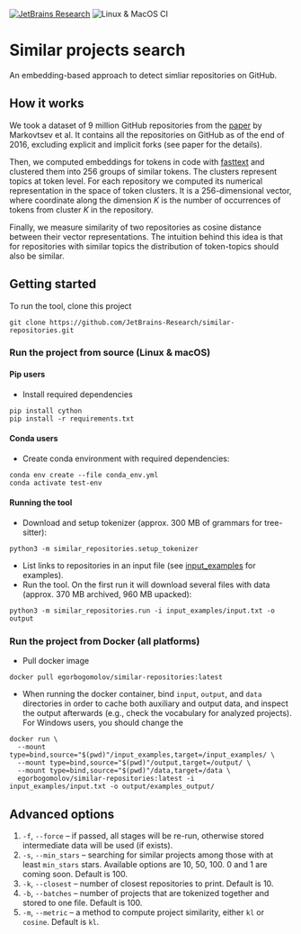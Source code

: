 [![JetBrains Research](https://jb.gg/badges/research.svg)](https://confluence.jetbrains.com/display/ALL/JetBrains+on+GitHub)
![Linux & MacOS CI](https://github.com/JetBrains-Research/similar-repositories/workflows/Linux%20&%20MacOS%20CI/badge.svg)

# Similar projects search

An embedding-based approach to detect simliar repositories on GitHub.

## How it works

We took a dataset of 9 million GitHub repositories from the [paper](https://arxiv.org/pdf/1704.00135.pdf) by Markovtsev et al.
It contains all the repositories on GitHub as of the end of 2016, excluding explicit and implicit forks (see paper for the details).

Then, we computed embeddings for tokens in code with [fasttext](https://github.com/facebookresearch/fastText) and clustered them
into 256 groups of similar tokens. The clusters represent topics at token level. For each repository we computed 
its numerical representation in the space of token clusters. It is a 256-dimensional vector, where coordinate along the
dimension _K_ is the number of occurrences of tokens from cluster _K_ in the repository.

Finally, we measure similarity of two repositories as cosine distance between their vector representations. The intuition
behind this idea is that for repositories with similar topics the distribution of token-topics should also be similar.

## Getting started

To run the tool, clone this project 
```
git clone https://github.com/JetBrains-Research/similar-repositories.git
```

### Run the project from source (Linux & macOS)

#### Pip users
* Install required dependencies

```shell script
pip install cython
pip install -r requirements.txt
```

#### Conda users
* Create conda environment with required dependencies:

```shell script
conda env create --file conda_env.yml
conda activate test-env
```

#### Running the tool

* Download and setup tokenizer (approx. 300 MB of grammars for tree-sitter):

```shell script
python3 -m similar_repositories.setup_tokenizer
```

* List links to repositories in an input file (see [input_examples](input_examples) for examples).
* Run the tool. On the first run it will download several files with data (approx. 370 MB archived, 960 MB upacked):
```shell script
python3 -m similar_repositories.run -i input_examples/input.txt -o output
```

### Run the project from Docker (all platforms)

* Pull docker image
```shell script
docker pull egorbogomolov/similar-repositories:latest
```

* When running the docker container, bind `input`, `output`, and `data` directories in order to cache both auxiliary
 and output data, and inspect the output afterwards (e.g., check the vocabulary for analyzed projects). For Windows users,
 you should change the 

```shell script
docker run \
  --mount type=bind,source="$(pwd)"/input_examples,target=/input_examples/ \
  --mount type=bind,source="$(pwd)"/output,target=/output/ \
  --mount type=bind,source="$(pwd)"/data,target=/data \
  egorbogomolov/similar-repositories:latest -i input_examples/input.txt -o output/examples_output/
```

## Advanced options

1. `-f`, `--force` &ndash; if passed, all stages will be re-run, otherwise stored intermediate data will be used (if exists).
2. `-s`, `--min_stars` &ndash; searching for similar projects among those with at least `min_stars` stars. 
Available options are 10, 50, 100. 0 and 1 are coming soon. Default is 100.
3. `-k`, `--closest` &ndash; number of closest repositories to print. Default is 10.
4. `-b`, `--batches` &ndash; number of projects that are tokenized together and stored to one file. Default is 100.
5. `-m`, `--metric` &ndash; a method to compute project similarity, either `kl` or `cosine`. Default is `kl`.
